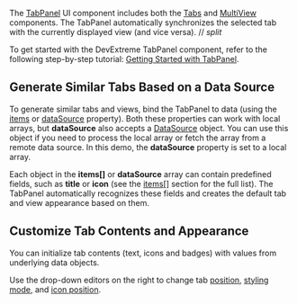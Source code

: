 The [TabPanel](/Documentation/ApiReference/UI_Components/dxTabPanel/) UI component includes both the [Tabs](/Documentation/ApiReference/UI_Components/dxTabs/) and [MultiView](/Documentation/ApiReference/UI_Components/dxMultiView/) components. The TabPanel automatically synchronizes the selected tab with the currently displayed view (and vice versa).
// _split_

To get started with the DevExtreme TabPanel component, refer to the following step-by-step tutorial: [Getting Started with TabPanel](/Documentation/Guide/UI_Components/TabPanel/Getting_Started_with_TabPanel/).

## Generate Similar Tabs Based on a Data Source       

To generate similar tabs and views, bind the TabPanel to data (using the [items](/Documentation/ApiReference/UI_Components/dxTabPanel/Configuration/items/) or [dataSource](/Documentation/ApiReference/UI_Components/dxTabPanel/Configuration/#dataSource) property). Both these properties can work with local arrays, but **dataSource** also accepts a [DataSource](/Documentation/ApiReference/Data_Layer/DataSource/) object. You can use this object if you need to process the local array or fetch the array from a remote data source. In this demo, the **dataSource** property is set to a local array.

Each object in the **items[]** or **dataSource** array can contain predefined fields, such as **title** or **icon** (see the [items[]](/Documentation/ApiReference/UI_Components/dxTabPanel/Configuration/items/) section for the full list). The TabPanel automatically recognizes these fields and creates the default tab and view appearance based on them.

## Customize Tab Contents and Appearance

You can initialize tab contents (text, icons and badges) with values from underlying data objects.

Use the drop-down editors on the right to change tab [position](/Documentation/ApiReference/UI_Components/dxTabPanel/Configuration/#tabsPosition), [styling mode](/Documentation/ApiReference/UI_Components/dxTabPanel/Configuration/#stylingMode), and [icon position](/Documentation/ApiReference/UI_Components/dxTabPanel/Configuration/#iconPosition).